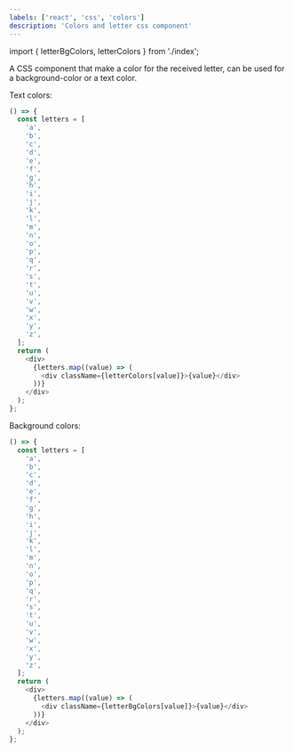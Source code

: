```yaml
---
labels: ['react', 'css', 'colors']
description: 'Colors and letter css component'
---
```


import { letterBgColors, letterColors } from './index';

A CSS component that make a color for the received letter, can be used for a background-color or a text color.

Text colors:

```js live
() => {
  const letters = [
    'a',
    'b',
    'c',
    'd',
    'e',
    'f',
    'g',
    'h',
    'i',
    'j',
    'k',
    'l',
    'm',
    'n',
    'o',
    'p',
    'q',
    'r',
    's',
    't',
    'u',
    'v',
    'w',
    'x',
    'y',
    'z',
  ];
  return (
    <div>
      {letters.map((value) => (
        <div className={letterColors[value]}>{value}</div>
      ))}
    </div>
  );
};
```

Background colors:

```js live
() => {
  const letters = [
    'a',
    'b',
    'c',
    'd',
    'e',
    'f',
    'g',
    'h',
    'i',
    'j',
    'k',
    'l',
    'm',
    'n',
    'o',
    'p',
    'q',
    'r',
    's',
    't',
    'u',
    'v',
    'w',
    'x',
    'y',
    'z',
  ];
  return (
    <div>
      {letters.map((value) => (
        <div className={letterBgColors[value]}>{value}</div>
      ))}
    </div>
  );
};
```
